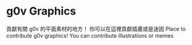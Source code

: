 # g0v Graphics
貢獻有關 g0v 的平面素材的地方！
你可以在這裡貢獻插畫或是迷因
Place to contribute g0v graphics!
You can contribute illustrations or memes
